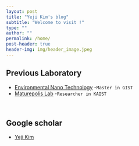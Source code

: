 ```yaml
---
layout: post
title: "Yeji Kim's blog"
subtitle: "Welcome to visit !"
type: ""
author: ""
permalink: /home/
post-header: true
header-img: img/header_image.jpeg
---
```


## Previous Laboratory

- [Environmental Nano Technology](https://enl.gist.ac.kr/enl/) -`Master in GIST` 
- [Maturepolis Lab](https://maturepolis.com/) -`Researcher in KAIST`

<br />

## Google scholar

- [Yeji Kim](https://scholar.google.com/citations?user=GtDE7SIAAAAJ&hl=en)

<br />
